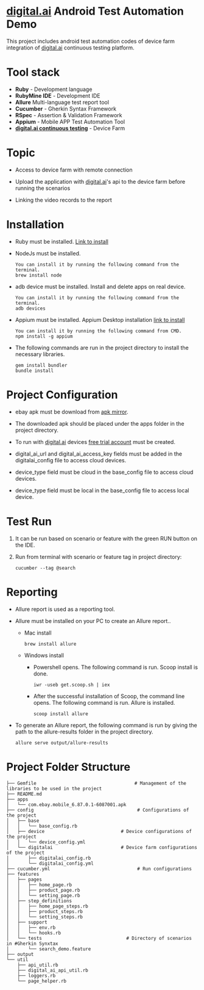 # <a href="https://digital.ai/products/continuous-testing/">digital.ai</a> Android Test Automation Demo

This project includes android test automation codes of device farm integration of <a href="https://digital.ai/products/continuous-testing/">digital.ai</a>  continuous testing platform.

# Tool stack

* **Ruby** - Development language
* **RubyMine IDE** - Development IDE
* **Allure** Multi-language test report tool
* **Cucumber** - Gherkin Syntax Framework
* **RSpec** - Assertion & Validation Framework
* **Appium** - Mobile APP Test Automation Tool
* **<a href="https://digital.ai/products/continuous-testing/">digital.ai continuous testing</a>** - Device Farm

# Topic

* Access to device farm with remote connection

* Upload the application with <a href="https://docs.experitest.com/display/TE/Rest+API">digital.ai</a>'s api to the device farm before running the scenarios

* Linking the video records to the report

# Installation

* Ruby must be installed. <a href="https://www.ruby-lang.org/en/downloads/">Link to install</a>

* NodeJs must be installed.
   ```
   You can install it by running the following command from the terminal.
   brew install node
   ```

* adb device must be installed. Install and delete apps on real device.
   ```
   You can install it by running the following command from the terminal.
   adb devices
   ```

* Appium must be installed. Appium Desktop installation <a href="https://appium.io/downloads.html">link to install</a>
   ```
   You can install it by running the following command from CMD.
   npm install -g appium
   ```


* The following commands are run in the project directory to install the necessary libraries.
  ```
  gem install bundler
  bundle install
  ```
  
# Project Configuration
* ebay apk must be download from <a href="https://www.apkmirror.com/apk/ebay-mobile/ebay/ebay-6-87-0-1-release/">apk mirror</a>.

* The downloaded apk should be placed under the apps folder in the project directory.

* To run with <a href="https://digital.ai/products/continuous-testing/">digital.ai</a> devices <a href="https://accounts.seetest.io/signup">free trial account</a> must be created.

* digital_ai_url and digital_ai_access_key fields must be added in the digitalai_config file to access cloud devices.

* device_type field must be cloud in the base_config file to access cloud devices.

* device_type field must be local in the base_config file to access local device.

# Test Run

1. It can be run based on scenario or feature with the green RUN button on the IDE.

3. Run from terminal with scenario or feature tag in project directory:
   
   `cucumber --tag @search`


# Reporting
* Allure report is used as a reporting tool.

* Allure must be installed on your PC to create an Allure report..

    * Mac install

      `brew install allure`

    * Windows install

        * Powershell opens. The following command is run. Scoop install is done.

          `iwr -useb get.scoop.sh | iex`

        * After the successful installation of Scoop, the command line opens. The following command is run. Allure is installed.

          `scoop install allure`


* To generate an Allure report, the following command is run by giving the path to the allure-results folder in the project directory.

  `allure serve output/allure-results `


# Project Folder Structure

```
├── Gemfile                                    # Management of the libraries to be used in the project
├── README.md
├── apps
│   └── com.ebay.mobile_6.87.0.1-6087001.apk    
├── config                                      # Configurations of the project
│   ├── base
│   │   └── base_config.rb
│   ├── device                            # Device configurations of the project
│   │   └── device_config.yml
│   └── digitalai                         # Device farm configurations of the project
│       ├── digitalai_config.rb
│       └── digitalai_config.yml
├── cucumber.yml                                # Run configurations
├── features
│   ├── pages
│   │   ├── home_page.rb
│   │   ├── product_page.rb
│   │   └── setting_page.rb
│   ├── step_definitions
│   │   ├── home_page_steps.rb
│   │   ├── product_steps.rb
│   │   └── setting_steps.rb
│   ├── support
│   │   ├── env.rb
│   │   └── hooks.rb 
│   └── tests                               # Directory of scenarios in #Gherkin Synxtax
│       └── search_demo.feature              
├── output
└── util
    ├── api_util.rb
    ├── digital_ai_api_util.rb
    ├── loggers.rb
    └── page_helper.rb

```
